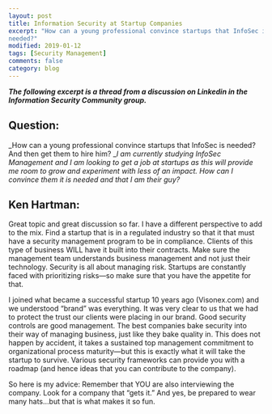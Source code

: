```yaml
---
layout: post
title: Information Security at Startup Companies
excerpt: "How can a young professional convince startups that InfoSec is
needed?"
modified: 2019-01-12
tags: [Security Management]
comments: false
category: blog
---
```


**_The following excerpt is a thread from a discussion on Linkedin in
the Information Security Community group._**

## Question:

_How can a young professional convince startups that InfoSec is needed? And
then get them to hire him?  __I am currently studying InfoSec Management
and I am looking to get a job at startups as this will provide me room to grow
and experiment with less of an impact. How can I convince them it is needed and
that I am their guy?_

## Ken Hartman:

Great topic and great discussion so far. I have a different perspective to add
to the mix. Find a startup that is in a regulated industry so that it that must
have a security management program to be in compliance. Clients of this type of
business WILL have it built into their contracts. Make sure the management team
understands business management and not just their technology.  Security is all
about managing risk. Startups are constantly faced with prioritizing risks—so
make sure that you have the appetite for that.

I joined what became a successful startup 10 years ago (Visonex.com) and we
understood “brand” was everything. It was very clear to us that we had to
protect the trust our clients were placing in our brand. Good security controls
are good management.  The best companies bake security into their way of
managing business, just like they bake quality in. This does not happen by
accident, it takes a sustained top management commitment to organizational
process maturity—but this is exactly what it will take the startup to
survive. Various security frameworks can provide you with a roadmap (and hence
ideas that you can contribute to the company).

So here is my advice: Remember that YOU are also interviewing the company. Look
for a company that “gets it.” And yes, be prepared to wear many hats…but
that is what makes it so fun.
